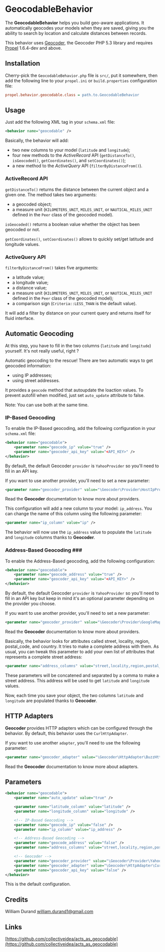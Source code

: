 GeocodableBehavior
==================

The **GeocodableBehavior** helps you build geo-aware applications. It automatically geocodes your models when they are saved, giving you the ability to search by location and calculate distances between records.

This behavior uses [Geocoder](https://github.com/willdurand/Geocoder), the Geocoder PHP 5.3 library and requires [Propel](http://github.com/propelorm/Propel) 1.6.4-dev and above.

Installation
------------

Cherry-pick the `GeocodableBehavior.php` file is `src/`, put it somewhere,
then add the following line to your `propel.ini` or `build.properties` configuration file:

``` ini
propel.behavior.geocodable.class = path.to.GeocodableBehavior
```

Usage
-----

Just add the following XML tag in your `schema.xml` file:

``` xml
<behavior name="geocodable" />
```

Basically, the behavior will add:

* two new columns to your model (`latitude` and `longitude`);
* four new methods to the _ActiveRecord_ API (`getDistanceTo()`, `isGeocoded()`, `getCoordinates()`, and `setCoordinates()`);
* a new method to the _ActiveQuery_ API (`filterByDistanceFrom()`).


### ActiveRecord API ###

`getDistanceTo()` returns the distance between the current object and a given one.
The method takes two arguments:

* a geocoded object;
* a measure unit (`KILOMETERS_UNIT`, `MILES_UNIT`, or `NAUTICAL_MILES_UNIT` defined in the `Peer` class of the geocoded model).

`isGeocoded()` returns a boolean value whether the object has been geocoded or not.

`getCoordinates()`, `setCoordinates()` allows to quickly set/get latitude and longitude values.


### ActiveQuery API ###

`filterByDistanceFrom()` takes five arguments:

* a latitude value;
* a longitude value;
* a distance value;
* a measure unit (`KILOMETERS_UNIT`, `MILES_UNIT`, or `NAUTICAL_MILES_UNIT` defined in the `Peer` class of the geocoded model);
* a comparison sign (`Criteria::LESS_THAN` is the default value).


It will add a filter by distance on your current query and returns itself for fluid interface.


Automatic Geocoding
-------------------

At this step, you have to fill in the two columns (`latitude` and `longitude`) yourself.
It's not really useful, right ?

Automatic geocoding to the rescue! There are two automatic ways to get geocoded information:

* using IP addresses;
* using street addresses.

It provides a ```geocode``` method that autoupdate the loaction values.
To prevent autofill when modified, just set ```auto_update``` attribute to false.

Note: You can use both at the same time.

### IP-Based Geocoding ###

To enable the IP-Based geocoding, add the following configuration in your `schema.xml` file:

``` xml
<behavior name="geocodable">
    <parameter name="geocode_ip" value="true" />
    <parameter name="geocoder_api_key" value="<API_KEY>" />
</behavior>
```

By default, the default Geocoder `provider` is `YahooProvider` so you'll need to fill in an API key.

If you want to use another provider, you'll need to set a new parameter:

``` xml
<parameter name="geocoder_provider" value="\Geocoder\Provider\HostIpProvider" />
```

Read the **Geocoder** documentation to know more about providers.

This configuration will add a new column to your model: `ip_address`. You can change the name of this column using the following parameter:

``` xml
<parameter name="ip_column" value="ip" />
```

The behavior will now use the `ip_address` value to populate the `latitude` and `longitude` columns thanks to **Geocoder**.


### Address-Based Geocoding ###

To enable the Address-Based geocoding, add the following configuration:

``` xml
<behavior name="geocodable">
    <parameter name="geocode_address" value="true" />
    <parameter name="geocoder_api_key" value="<API_KEY>" />
</behavior>
```

By default, the default Geocoder `provider` is `YahooProvider` so you'll need to fill in an API key but keep in mind it's an optional parameter depending on the provider you choose.

If you want to use another provider, you'll need to set a new parameter:

``` xml
<parameter name="geocoder_provider" value="\Geocoder\Provider\GoogleMapsProvider" />
```

Read the **Geocoder** documentation to know more about providers.

Basically, the behavior looks for attributes called street, locality, region, postal_code, and country. It tries to make a complete address with them. As usual, you can tweak this parameter to add your own list of attributes that represents a complete street address:

``` xml
<parameter name="address_columns" value="street,locality,region,postal_code,country" />
```

These parameters will be concatened and separated by a comma to make a street address. This address will be used to get `latitude` and `longitude` values.

Now, each time you save your object, the two columns `latitude` and `longitude` are populated thanks to **Geocoder**.


HTTP Adapters
-------------

**Geocoder** provides HTTP adapters which can be configured through the behavior. By default, this behavior uses the `CurlHttpAdapter`.

If you want to use another `adapter`, you'll need to use the following parameter:

``` xml
<parameter name="geocoder_adapter" value="\Geocoder\HttpAdapter\BuzzHttpAdapter" />
```

Read the **Geocoder** documentation to know more about adapters.


Parameters
----------

```xml
<behavior name="geocodable">
    <parameter name="auto_update" value="true" />

    <parameter name="latitude_column" value="latitude" />
    <parameter name="longitude_column" value="longitude" />

    <!-- IP-Based Geocoding -->
    <parameter name="geocode_ip" value="false" />
    <parameter name="ip_column" value="ip_address" />

    <!-- Address-Based Geocoding -->
    <parameter name="geocode_address" value="false" />
    <parameter name="address_columns" value="street,locality,region,postal_code,country" />

    <!-- Geocoder -->
    <parameter name="geocoder_provider" value="\Geocoder\Provider\YahooProvider" />
    <parameter name="geocoder_adapter" value="\Geocoder\HttpAdapter\CurlHttpAdapter" />
    <parameter name="geocoder_api_key" value="false" />
</behavior>
```

This is the default configuration.


Credits
-------

William Durand <william.durand1@gmail.com>


Links
-----

[https://github.com/collectiveidea/acts_as_geocodable](https://github.com/collectiveidea/acts_as_geocodable)
